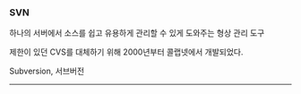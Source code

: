 ### SVN
하나의 서버에서 소스를 쉽고 유용하게 관리할 수 있게 도와주는 형상 관리 도구

제한이 있던 CVS를 대체하기 위해 2000년부터 콜랩넷에서 개발되었다.

Subversion, 서브버전
***

